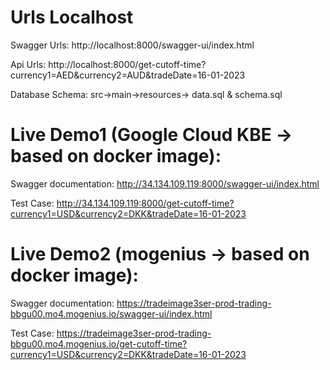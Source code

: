 
# Urls Localhost

Swagger Urls:
http://localhost:8000/swagger-ui/index.html

Api Urls:
http://localhost:8000/get-cutoff-time?currency1=AED&currency2=AUD&tradeDate=16-01-2023

Database Schema:
src->main->resources->
data.sql & 
schema.sql

# Live Demo1 (Google Cloud KBE -> based on docker image):

Swagger documentation:
http://34.134.109.119:8000/swagger-ui/index.html

Test Case:
http://34.134.109.119:8000/get-cutoff-time?currency1=USD&currency2=DKK&tradeDate=16-01-2023

# Live Demo2 (mogenius -> based on docker image):

Swagger documentation:
https://tradeimage3ser-prod-trading-bbgu00.mo4.mogenius.io/swagger-ui/index.html

Test Case:
https://tradeimage3ser-prod-trading-bbgu00.mo4.mogenius.io/get-cutoff-time?currency1=USD&currency2=DKK&tradeDate=16-01-2023